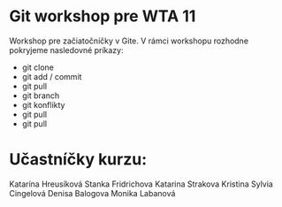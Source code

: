 # Git workshop pre WTA 11

Workshop pre začiatočníčky v Gite.
V rámci workshopu rozhodne pokryjeme nasledovné príkazy:

- git clone
- git add / commit
- git pull
- git branch
- git konflikty
- git pull
- git pull

# Učastníčky kurzu:
Katarína Hreusíková 
Stanka Fridrichova 
Katarina Strakova 
Kristina 
Sylvia Cingelová 
Denisa Balogova
Monika Labanová
